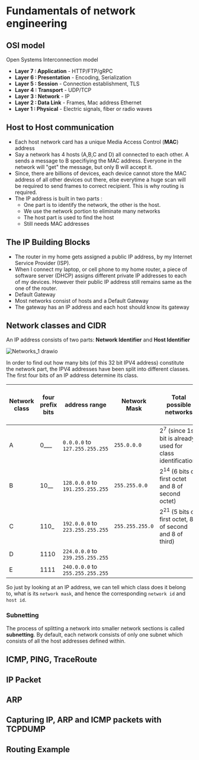 # Fundamentals of network engineering
## OSI model
Open Systems Interconnection model
- **Layer 7 : Application** - HTTP/FTP/gRPC
- **Layer 6 : Presentation** - Encoding, Serialization
- **Layer 5 : Session** - Connection establishment, TLS
- **Layer 4 : Transport** - UDP/TCP
- **Layer 3 : Network** - IP
- **Layer 2 : Data Link** - Frames, Mac address Ethernet
- **Layer 1 : Physical** - Electric signals, fiber or radio waves

## Host to Host communication
- Each host network card has a unique Media Access Control (**MAC**) address
- Say a network has 4 hosts (A,B,C and D) all connected to each other. A sends a message to B specifiying the MAC address. Everyone in the network will "get" the message, but only B will accept it.
- Since, there are billions of devices, each device cannot store the MAC address of all other devices out there, else everytime a huge scan will be required to send frames to correct recipient. This is why routing is required.
- The IP address is built in two parts :
  - One part is to identify the network, the other is the host.
  - We use the network portion to eliminate many networks   
  - The host part is used to find the host
  - Still needs MAC addresses

## The IP Building Blocks
- The router in my home gets assigned a public IP address, by my Internet Service Provider (ISP).
- When I connect my laptop, or cell phone to my home router, a piece of software server (DHCP) assigns different private IP addresses to each of my devices. However their public IP address still remains same as the one of the router.
-  Default Gateway
  - Most networks consist of hosts and a Default Gateway
  - The gateway has an IP address and each host should know its gateway

## Network classes and CIDR
An IP address consists of two parts: **Network Identifier** and **Host Identifier**

![Networks_1 drawio](https://user-images.githubusercontent.com/13499858/221399702-538700eb-d5d5-48a0-b3f0-71779ab60b87.png)

In order to find out how many bits (of this 32 bit IPV4 address) constitute the network part, the IPV4 addresses have been split into different classes.
The first four bits of an IP address determine its class.

|Network class|four prefix bits|address range|Network Mask|Total possible networks|Total possible hosts in a network|
|-------------|----------------|-------------|------------|----------|-------------|
|A|0___|`0.0.0.0` to `127.255.255.255`|`255.0.0.0`|2<sup>7</sup> (since 1st bit is already used for class identification)|2<sup>24</sup>|
|B|10__|`128.0.0.0` to `191.255.255.255`|`255.255.0.0`|2<sup>14</sup> (6 bits of first octet and 8 of second octet)|2<sup>16</sup>|
|C|110_|`192.0.0.0` to `223.255.255.255`|`255.255.255.0`|2<sup>21</sup> (5 bits of first octet, 8 of second and 8 of third)|2<sup>8</sup> |
|D|1110|`224.0.0.0` to `239.255.255.255`||||
|E|1111|`240.0.0.0` to `255.255.255.255`||||

So just by looking at an IP address, we can tell which class does it belong to, what is its `network mask`, and hence the corresponding `network id` and `host id`.

### Subnetting
The process of splitting a network into smaller network sections is called **subnetting**. By default, each network consists of only one subnet which consists of all the host addresses defined within.


## ICMP, PING, TraceRoute

## IP Packet

## ARP

## Capturing IP, ARP and ICMP packets with TCPDUMP

## Routing Example
